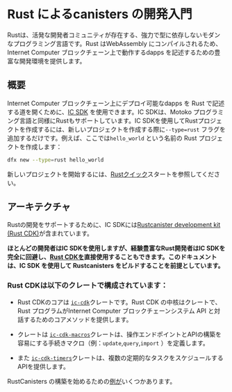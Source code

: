 # Rust によるcanisters の開発入門

Rustは、活発な開発者コミュニティが存在する、強力で型に依存しないモダンなプログラミング言語です。Rust はWebAssembly にコンパイルされるため、Internet Computer ブロックチェーン上で動作するdapps を記述するための豊富な開発環境を提供します。

## 概要

Internet Computer ブロックチェーン上にデプロイ可能なdapps を Rust で記述する道を開くために、[IC SDK](../../setup/install/index.mdx) を使用できます。IC SDKは、Motoko プログラミング言語と同様にRustもサポートしています。IC SDKを使用してRustプロジェクトを作成するには、新しいプロジェクトを作成する際に`--type=rust` フラグを追加するだけです。例えば、ここでは`hello_world` という名前の Rust プロジェクトを作成します：

``` bash
dfx new --type=rust hello_world
```

新しいプロジェクトを開始するには、[Rustクイック](4-quickstart.md)スタートを参照してください。

## アーキテクチャ

Rustの開発をサポートするために、IC SDKには[Rustcanister development kit (Rust CDK)](https://github.com/dfinity/cdk-rs)が含まれています。

**ほとんどの開発者はIC SDKを使用しますが、経験豊富なRust開発者はIC SDKを完全に回避し、[Rust CDKを](https://github.com/dfinity/cdk-rs)直接使用することもできます。このドキュメントは、IC SDK を使用して Rustcanisters をビルドすることを前提としています。**

### Rust CDKは以下のクレートで構成されています：

- Rust CDKのコアは [`ic-cdk`](https://crates.io/crates/ic-cdk)クレートです。Rust CDK の中核はクレートで、Rust プログラムがInternet Computer ブロックチェーンシステム API と対話するためのコアメソッドを提供します。

- クレートは [`ic-cdk-macros`](https://crates.io/crates/ic-cdk-macros)クレートは、操作エンドポイントとAPIの構築を容易にする手続きマクロ（例：`update`,`query`,`import` ）を定義します。

- また [`ic-cdk-timers`](https://crates.io/crates/ic-cdk-timers)クレートは、複数の定期的なタスクをスケジュールするAPIを提供します。

RustCanisters の構築を始めるための[例が](https://github.com/dfinity/cdk-rs/tree/main/examples)いくつかあります。

<!---
# Introduction to developing canisters in Rust

Rust is a powerful and type-sound modern programming language with an active developer community. Because Rust compiles to WebAssembly, it offers a rich development environment for writing dapps to run on the Internet Computer blockchain. 

## Overview
To help pave the way for writing dapps in Rust that can be deployed on the Internet Computer blockchain, you can use the [IC SDK](../../setup/install/index.mdx). The IC SDK supports the Rust as well as the Motoko programming language. To create a Rust project using the IC SDK, all one needs to do is add the `--type=rust` flag while creating a new project. For example, here we create a Rust project named `hello_world`:

```bash
dfx new --type=rust hello_world
```

To start a new project see [Rust quick start](4-quickstart.md).

## Architecture

To support Rust development, the IC SDK includes the [Rust canister development kit (Rust CDK)](https://github.com/dfinity/cdk-rs). 

**While using the IC SDK is the typical path for most developers, experienced Rust developers may choose to circumvent IC SDK entirely and use the [Rust CDK](https://github.com/dfinity/cdk-rs) directly. This documentation assumes one is using the IC SDK to build Rust canisters.**

### The Rust CDK consists of the following crates:
- The core of Rust CDK is the [`ic-cdk`](https://crates.io/crates/ic-cdk) crate. It provides the core methods that enable Rust programs to interact with the Internet Computer blockchain system API.

- The [`ic-cdk-macros`](https://crates.io/crates/ic-cdk-macros) crate defines the procedural macros (e.g. `update`, `query`, `import`) that facilitate building operation endpoints and APIs.

- Also, the [`ic-cdk-timers`](https://crates.io/crates/ic-cdk-timers) crate provides an API to schedule multiple and periodic tasks.

There are a few [examples](https://github.com/dfinity/cdk-rs/tree/main/examples) to get you started building Rust Canisters.


-->

